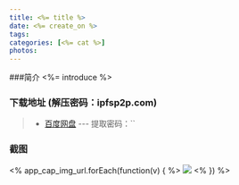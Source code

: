 ```yaml
---
title: <%= title %>
date: <%= create_on %>
tags:
categories: [<%= cat %>]
photos:
---
```



<!-- more -->
###简介
<%= introduce %>

### 下载地址 (解压密码：ipfsp2p.com)
> - [百度网盘]() --- 提取密码：``

### 截图
<% app_cap_img_url.forEach(function(v) { %>
  ![](<%= v %>)
<% }) %>